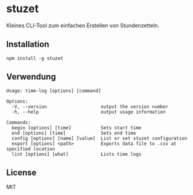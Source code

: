 # stuzet

Kleines CLI-Tool zum einfachen Erstellen von Stundenzetteln.

## Installation
```
npm install -g stuzet
```

## Verwendung
```
Usage: time-log [options] [command]

Options:
  -V, --version                    output the version number
  -h, --help                       output usage information

Commands:
  begin [options] [time]           Sets start time
  end [options] [time]             Sets end time
  config [options] [name] [value]  List or set stuzet configuration
  export [options] <path>          Exports data file to .csv at specified location
  list [options] [what]            Lists time logs
```

## License

MIT